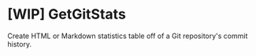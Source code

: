 [WIP] GetGitStats
=================

Create HTML or Markdown statistics table off of a Git repository's commit history. 
